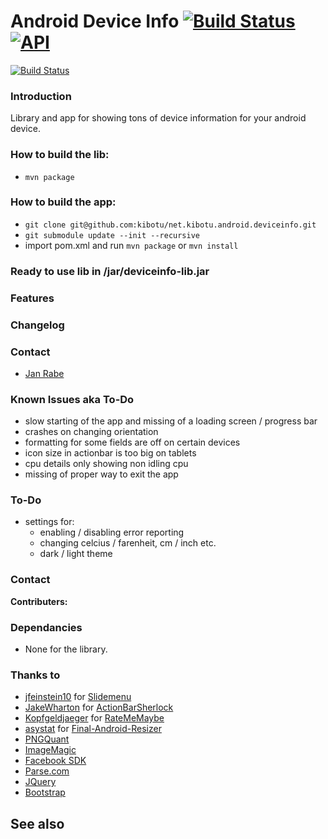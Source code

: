 Android Device Info [![Build Status](https://travis-ci.org/kibotu/net.kibotu.android.deviceinfo.svg?branch=master)](https://travis-ci.org/kibotu/net.kibotu.android.deviceinfo) [![API](https://img.shields.io/badge/API-15%2B-brightgreen.svg?style=flat)](https://android-arsenal.com/api?level=15)
==========================

[![Build Status](https://travis-ci.org/kibotu/net.kibotu.android.deviceinfo.svg)](https://travis-ci.org/kibotu/net.kibotu.android.deviceinfo)

### Introduction

Library and app for showing tons of device information for your android device.


### How to build the lib:

- `mvn package`

### How to build the app:

- `git clone git@github.com:kibotu/net.kibotu.android.deviceinfo.git`
- `git submodule update --init --recursive`
- import pom.xml and run `mvn package` or `mvn install`

### Ready to use lib in /jar/deviceinfo-lib.jar

### Features

### Changelog

### Contact
* [Jan Rabe](mailto:jan.rabe@wooga.com)

### Known Issues aka To-Do

- slow starting of the app and missing of a loading screen / progress bar
- crashes on changing orientation
- formatting for some fields are off on certain devices
- icon size in actionbar is too big on tablets
- cpu details only showing non idling cpu
- missing of proper way to exit the app
 
### To-Do

- settings for: 
    - enabling / disabling error reporting
    - changing celcius / farenheit, cm / inch etc.
    - dark / light theme

### Contact

**Contributers:**

### Dependancies 
* None for the library.

### Thanks to 

* [jfeinstein10](https://github.com/jfeinstein10) for [Slidemenu](https://github.com/jfeinstein10/SlidingMenu)
* [JakeWharton](https://github.com/JakeWharton) for [ActionBarSherlock](https://github.com/JakeWharton/ActionBarSherlock) 
* [Kopfgeldjaeger](https://github.com/Kopfgeldjaeger) for [RateMeMaybe](https://github.com/Kopfgeldjaeger/RateMeMaybe)
* [asystat](https://github.com/asystat) for [Final-Android-Resizer](https://github.com/asystat/Final-Android-Resizer)
* [PNGQuant](https://github.com/pornel/pngquant)
* [ImageMagic](https://github.com/trevor/ImageMagick)
* [Facebook SDK](https://github.com/facebook/facebook-android-sdk)
* [Parse.com](https://parse.com/)
* [JQuery](https://github.com/jquery/jquery) 
* [Bootstrap](https://github.com/twbs/bootstrap)

## See also